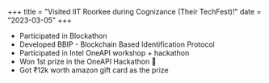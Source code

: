 +++
title = "Visited IIT Roorkee during Cognizance (Their TechFest)!"
date = "2023-03-05"
+++

- Participated in Blockathon
- Developed BBIP - Blockchain Based Identification Protocol
- Participated in Intel OneAPI workshop + hackathon
- Won 1st prize in the OneAPI Hackathon 🥇
- Got ₹12k worth amazon gift card as the prize